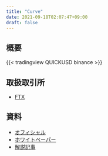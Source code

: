 ```yaml
---
title: "Curve"
date: 2021-09-18T02:07:47+09:00
draft: false
---
```


## 概要

{{< tradingview QUICKUSD binance >}}

## 取扱取引所

- [FTX](https://ftx.com/#a=34339172)  

## 資料
- [オフィシャル](https://curve.fi)
- [ホワイトペーパー](https://curve.fi/whitepaper)
- [解説記事](https://note.com/funpg/n/nd4926c777f05)

